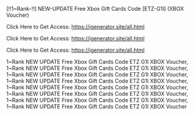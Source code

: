 [!!1~Rank-!!] NEW-UPDATE Free Xbox Gift Cards Code [ETZ-G1I] (XBOX Voucher)

Click Here to Get Access: https://igenerator.site/all.html

Click Here to Get Access: https://igenerator.site/all.html

Click Here to Get Access: https://igenerator.site/all.html

 1~Rank NEW UPDATE Free Xbox Gift Cards Code ETZ G1I XBOX Voucher, 1~Rank NEW UPDATE Free Xbox Gift Cards Code ETZ G1I XBOX Voucher, 1~Rank NEW UPDATE Free Xbox Gift Cards Code ETZ G1I XBOX Voucher, 1~Rank NEW UPDATE Free Xbox Gift Cards Code ETZ G1I XBOX Voucher, 1~Rank NEW UPDATE Free Xbox Gift Cards Code ETZ G1I XBOX Voucher, 1~Rank NEW UPDATE Free Xbox Gift Cards Code ETZ G1I XBOX Voucher, 1~Rank NEW UPDATE Free Xbox Gift Cards Code ETZ G1I XBOX Voucher, 1~Rank NEW UPDATE Free Xbox Gift Cards Code ETZ G1I XBOX Voucher
